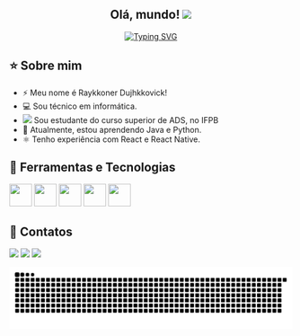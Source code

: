 <h2 align="center">Olá, mundo! <img src = "https://raw.githubusercontent.com/MartinHeinz/MartinHeinz/master/wave.gif" width = 30px></h2>

<p align="center">
  <a href="https://git.io/typing-svg">
    <img src="https://readme-typing-svg.herokuapp.com?font=regular+400&pause=1000&color=4AA42A&center=true&vCenter=true&width=500&lines=Olá!+Meu+nome+é+Raykkoner+Dujhkkovick.;Eu+sou+um+Desenvolvedor+de+Software." alt="Typing SVG" />
  </a>
</p>

## ⭐ Sobre mim

- ⚡️ Meu nome é Raykkoner Dujhkkovick!
- 💻 Sou técnico em informática.
- <img src="https://upload.wikimedia.org/wikipedia/commons/5/54/Instituto_Federal_Marca_2015.svg" height="15px" /> Sou estudante do curso superior de ADS, no IFPB
- 🌱 Atualmente, estou aprendendo Java e Python.
- ⚛️ Tenho experiência com React e React Native.

## 🔧 Ferramentas e Tecnologias
<img loading="lazy" src="https://cdn.jsdelivr.net/gh/devicons/devicon@latest/icons/git/git-original.svg" width="40" height="40" /> <img loading="lazy" src="https://cdn.jsdelivr.net/gh/devicons/devicon@latest/icons/react/react-original.svg" width="40" height="40" /> <img loading="lazy" src="https://cdn.jsdelivr.net/gh/devicons/devicon@latest/icons/javascript/javascript-original.svg" width="40" height="40" /> <img loading="lazy" src="https://cdn.jsdelivr.net/gh/devicons/devicon@latest/icons/java/java-original.svg" width="40" height="40" /> <img loading="lazy" src="https://cdn.jsdelivr.net/gh/devicons/devicon@latest/icons/python/python-original.svg" width="40" height="40" />
          
          
## 💬 Contatos
<div>
  <a href="https://instagram.com/raykkonerd" target="_blank"><img loading="lazy" src="https://img.shields.io/badge/-Instagram-%23E4405F?style=for-the-badge&logo=instagram&logoColor=white" target="_blank"></a>
  <a href="mailto:raykkonerd@gmail.com"><img loading="lazy" src="https://img.shields.io/badge/Gmail-D14836?style=for-the-badge&logo=gmail&logoColor=white" target="_blank"></a>
  <a href="www.linkedin.com/in/raykkoner-dujhkkovick-silva-de-farias-975801200" target="_blank"><img loading="lazy" src="https://img.shields.io/badge/-LinkedIn-%230077B5?style=for-the-badge&logo=linkedin&logoColor=white" target="_blank"></a>   
</div>

![Snake animation](https://github.com/RaykkonerD/RaykkonerD/blob/output/github-contribution-grid-snake.svg)
